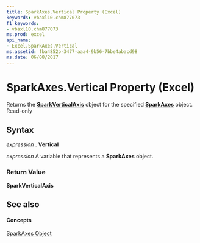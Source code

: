```yaml
---
title: SparkAxes.Vertical Property (Excel)
keywords: vbaxl10.chm877073
f1_keywords:
- vbaxl10.chm877073
ms.prod: excel
api_name:
- Excel.SparkAxes.Vertical
ms.assetid: fba4852b-3477-aaa4-9b56-7bbe4abacd98
ms.date: 06/08/2017
---
```



# SparkAxes.Vertical Property (Excel)

Returns the **[SparkVerticalAxis](sparkverticalaxis-object-excel.md)** object for the specified **[SparkAxes](sparkaxes-object-excel.md)** object. Read-only


## Syntax

 _expression_ . **Vertical**

 _expression_ A variable that represents a **SparkAxes** object.


### Return Value

 **SparkVerticalAxis**


## See also


#### Concepts


[SparkAxes Object](sparkaxes-object-excel.md)

